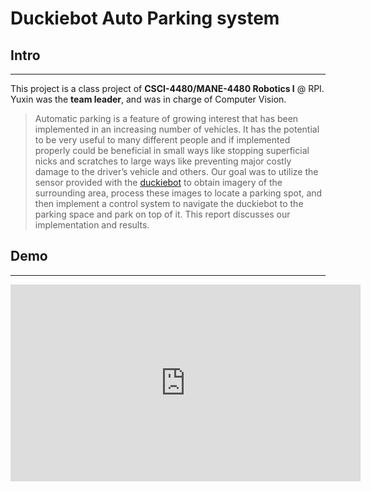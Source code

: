 # Duckiebot Auto Parking system
## Intro
---
This project is a class project of **CSCI-4480/MANE-4480 Robotics I** @ RPI.\
Yuxin was the **team leader**, and was in charge of Computer Vision.

> Automatic parking is a feature of growing interest that has been implemented in an increasing number of vehicles. It has the potential to be very useful to many different people and if implemented properly could be beneficial in small ways like stopping superficial nicks and scratches to large ways like preventing major costly damage to the driver’s vehicle and others.
>Our goal was to utilize the sensor provided with the [duckiebot](https://www.duckietown.org/) to obtain imagery of the surrounding area, process these images to locate a parking spot, and then implement a control system to navigate the duckiebot to the parking space and park on top of it. This report discusses our implementation and results.

## Demo
---
<iframe width="560" height="315" src="https://www.youtube.com/embed/X_UbM8Cd_Lk" title="YouTube video player" frameborder="0" allow="accelerometer; autoplay; clipboard-write; encrypted-media; gyroscope; picture-in-picture" allowfullscreen></iframe>
